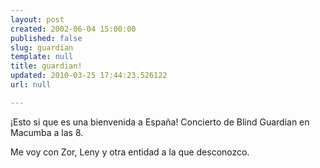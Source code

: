 ```yaml
---
layout: post
created: 2002-06-04 15:00:00
published: false
slug: guardian
template: null
title: guardian!
updated: 2010-03-25 17:44:23.526122
url: null

---
```


¡Esto si que es una bienvenida a España! Concierto de Blind Guardian en Macumba a las 8.

Me voy con Zor, Leny y otra entidad a la que desconozco.

